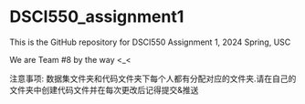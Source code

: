 # DSCI550_assignment1
This is the GitHub repository for DSCI550 Assignment 1, 2024 Spring, USC 

We are Team #8 by the way <_<

注意事项:
数据集文件夹和代码文件夹下每个人都有分配对应的文件夹.请在自己的文件夹中创建代码文件并在每次更改后记得提交&推送


